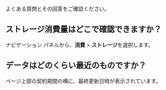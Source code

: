 よくある質問とその回答をご確認ください。

ストレージ消費量はどこで確認できますか？
----------------------------------------

ナビゲーション パネルから、**消費** \> **ストレージ**を選択します。

データはどのくらい最近のものですか？
------------------------------------

ページ上部の契約期間の横に、最終更新日時が表示されています。
